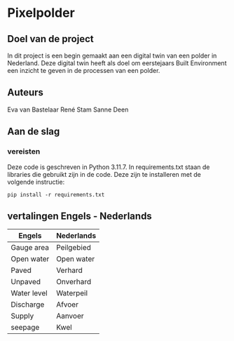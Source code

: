 # Pixelpolder

## Doel van de project
In dit project is een begin gemaakt aan een digital twin van een polder in Nederland. Deze digital twin heeft als doel om eerstejaars Built Environment een inzicht te geven in de processen van een polder.

## Auteurs
Eva van Bastelaar
René Stam
Sanne Deen

## Aan de slag

### vereisten
Deze code is geschreven in Python 3.11.7. In requirements.txt staan de libraries die gebruikt zijn in de code. Deze zijn te installeren met de volgende instructie:

    pip install -r requirements.txt

## vertalingen Engels - Nederlands
|Engels | Nederlands|
|-------|-----------|
|Gauge area | Peilgebied|
|Open water | Open water|
|Paved | Verhard |
|Unpaved | Onverhard |
|Water level | Waterpeil |
|Discharge | Afvoer |
|Supply | Aanvoer|
|seepage | Kwel | 
